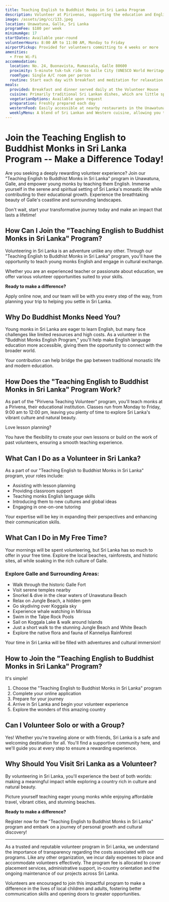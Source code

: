 ```yaml
---
title: Teaching English to Buddhist Monks in Sri Lanka Program
description: Volunteer at Pirivenas, supporting the education and English skills of young monks. Uncover the gratification of this distinctive experience.
image: /assets/img/cc/133.jpeg
location: Unawatuna, Galle, Sri Lanka
programFee: $180 per week
minimumAge: 17
startDates: Available year-round
volunteerHours: 8:00 AM to 11:00 AM, Monday to Friday
airportPickup: Provided for volunteers committing to 4 weeks or more
amenities:
  - Free Wi-Fi
accommodation:
  location: No. 24, Buonavista, Rumassala, Galle 80600
  proximity: 5-minute tuk-tuk ride to Galle City (UNESCO World Heritage site)
  roomType: Single A/C room per person
  routine: Start each day with breakfast and meditation for relaxation and comfort
meals:
  provided: Breakfast and dinner served daily at the Volunteer House
  cuisine: Primarily traditional Sri Lankan dishes, which are little spicy and include seafood and meat
  vegetarianOptions: Available upon request
  preparation: Freshly prepared each day
  westernFood: Easily accessible at nearby restaurants in the Unawatuna area
  weeklyMenu: A blend of Sri Lankan and Western cuisine, allowing you to know in advance what will be served
---
```


# Join the Teaching English to Buddhist Monks in Sri Lanka Program -- Make a Difference Today!

Are you seeking a deeply rewarding volunteer experience? Join our "Teaching English to Buddhist Monks in Sri Lanka" program in Unawatuna, Galle, and empower young monks by teaching them English. Immerse yourself in the serene and spiritual setting of Sri Lanka's monastic life while contributing to their educational growth. Experience the breathtaking beauty of Galle's coastline and surrounding landscapes.

Don't wait, start your transformative journey today and make an impact that lasts a lifetime!

## How Can I Join the "Teaching English to Buddhist Monks in Sri Lanka" Program?

Volunteering in Sri Lanka is an adventure unlike any other. Through our "Teaching English to Buddhist Monks in Sri Lanka" program, you'll have the opportunity to teach young monks English and engage in cultural exchange.

Whether you are an experienced teacher or passionate about education, we offer various volunteer opportunities suited to your skills.

**Ready to make a difference?**

Apply online now, and our team will be with you every step of the way, from planning your trip to helping you settle in Sri Lanka.

## Why Do Buddhist Monks Need You?

Young monks in Sri Lanka are eager to learn English, but many face challenges like limited resources and high costs. As a volunteer in the "Buddhist Monks English Program," you'll help make English language education more accessible, giving them the opportunity to connect with the broader world.

Your contribution can help bridge the gap between traditional monastic life and modern education.

## How Does the "Teaching English to Buddhist Monks in Sri Lanka" Program Work?

As part of the "Pirivena Teaching Volunteer" program, you'll teach monks at a Pirivena, their educational institution. Classes run from Monday to Friday, 9:00 am to 12:00 pm, leaving you plenty of time to explore Sri Lanka's vibrant culture and natural beauty.

Love lesson planning?

You have the flexibility to create your own lessons or build on the work of past volunteers, ensuring a smooth teaching experience.

## What Can I Do as a Volunteer in Sri Lanka?

As a part of our "Teaching English to Buddhist Monks in Sri Lanka" program, your roles include:

- Assisting with lesson planning
- Providing classroom support
- Teaching monks English language skills
- Introducing them to new cultures and global ideas
- Engaging in one-on-one tutoring

Your expertise will be key in expanding their perspectives and enhancing their communication skills.

## What Can I Do in My Free Time?

Your mornings will be spent volunteering, but Sri Lanka has so much to offer in your free time. Explore the local beaches, rainforests, and historic sites, all while soaking in the rich culture of Galle.

### Explore Galle and Surrounding Areas:

- Walk through the historic Galle Fort
- Visit serene temples nearby
- Snorkel & dive in the clear waters of Unawatuna Beach
- Relax on Jungle Beach, a hidden gem
- Go skydiving over Koggala sky
- Experience whale watching in Mirissa
- Swim in the Talpe Rock Pools
- Sail on Koggala Lake & walk around Islands
- Just a short walk to the stunning Jungle Beach and White Beach
- Explore the native flora and fauna of Kanneliya Rainforest

Your time in Sri Lanka will be filled with adventures and cultural immersion!

## How to Join the "Teaching English to Buddhist Monks in Sri Lanka" Program?

It's simple!

1. Choose the "Teaching English to Buddhist Monks in Sri Lanka" program
2. Complete your online application
3. Prepare for your journey
4. Arrive in Sri Lanka and begin your volunteer experience
5. Explore the wonders of this amazing country

## Can I Volunteer Solo or with a Group?

Yes! Whether you're traveling alone or with friends, Sri Lanka is a safe and welcoming destination for all. You'll find a supportive community here, and we'll guide you at every step to ensure a rewarding experience.

## Why Should You Visit Sri Lanka as a Volunteer?

By volunteering in Sri Lanka, you'll experience the best of both worlds: making a meaningful impact while exploring a country rich in culture and natural beauty.

Picture yourself teaching eager young monks while enjoying affordable travel, vibrant cities, and stunning beaches.

**Ready to make a difference?**

Register now for the "Teaching English to Buddhist Monks in Sri Lanka" program and embark on a journey of personal growth and cultural discovery!

---

As a trusted and reputable volunteer program in Sri Lanka, we understand the importance of transparency regarding the costs associated with our programs. Like any other organization, we incur daily expenses to place and accommodate volunteers effectively. The program fee is allocated to cover placement services, administrative support, in-country orientation and the ongoing maintenance of our projects across Sri Lanka.

Volunteers are encouraged to join this impactful program to make a difference in the lives of local children and adults, fostering better communication skills and opening doors to greater opportunities.
